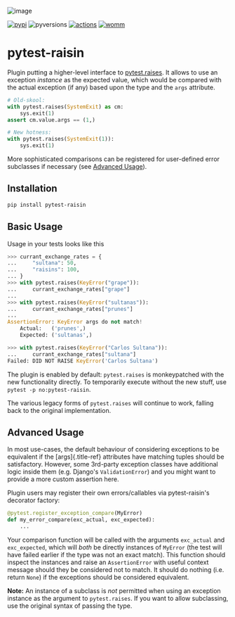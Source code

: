 ![image](https://user-images.githubusercontent.com/6615374/50065259-46af2780-017b-11e9-8af3-38f340f11df1.png)

[![pypi](https://img.shields.io/pypi/v/pytest-raisin.svg)](https://pypi.org/project/pytest-raisin/)
![pyversions](https://img.shields.io/pypi/pyversions/pytest-raisin.svg)
[![actions](https://github.com/wimglenn/pytest-raisin/actions/workflows/tests.yml/badge.svg)](https://github.com/wimglenn/pytest-raisin/actions/workflows/tests.yml/)
[![womm](https://cdn.rawgit.com/nikku/works-on-my-machine/v0.2.0/badge.svg)](https://github.com/nikku/works-on-my-machine)

# pytest-raisin

Plugin putting a higher-level interface to
[pytest.raises](https://docs.pytest.org/en/latest/assert.html#assertions-about-expected-exceptions).
It allows to use an exception *instance* as the expected value, which
would be compared with the actual exception (if any) based upon the type
and the `args` attribute.

``` python
# Old-skool:
with pytest.raises(SystemExit) as cm:
    sys.exit(1)
assert cm.value.args == (1,)

# New hotness:
with pytest.raises(SystemExit(1)):
    sys.exit(1)
```

More sophisticated comparisons can be registered for user-defined error
subclasses if necessary (see [Advanced Usage](#advanced-usage)).

## Installation

``` bash
pip install pytest-raisin
```

## Basic Usage

Usage in your tests looks like this

``` python
>>> currant_exchange_rates = {
...     "sultana": 50,
...     "raisins": 100,
... }
>>> with pytest.raises(KeyError("grape")):
...     currant_exchange_rates["grape"]
...
>>> with pytest.raises(KeyError("sultanas")):
...     currant_exchange_rates["prunes"]
...
AssertionError: KeyError args do not match!
    Actual:   ('prunes',)
    Expected: ('sultanas',)

>>> with pytest.raises(KeyError("Carlos Sultana")):
...     currant_exchange_rates["sultana"]
Failed: DID NOT RAISE KeyError('Carlos Sultana')
```

The plugin is enabled by default: `pytest.raises` is monkeypatched with
the new functionality directly. To temporarily execute without the new
stuff, use `pytest -p no:pytest-raisin`.

The various legacy forms of `pytest.raises` will continue to work,
falling back to the original implementation.

## Advanced Usage

In most use-cases, the default behaviour of considering exceptions to be
equivalent if the [args]{.title-ref} attributes have matching tuples
should be satisfactory. However, some 3rd-party exception classes have
additional logic inside them (e.g. Django\'s `ValidationError`) and you
might want to provide a more custom assertion here.

Plugin users may register their own errors/callables via
pytest-raisin\'s decorator factory:

``` python
@pytest.register_exception_compare(MyError)
def my_error_compare(exc_actual, exc_expected):
    ...
```

Your comparison function will be called with the arguments `exc_actual`
and `exc_expected`, which will *both* be directly instances of `MyError`
(the test will have failed earlier if the type was not an exact match).
This function should inspect the instances and raise an `AssertionError`
with useful context message should they be considered not to match. It
should do nothing (i.e. return `None`) if the exceptions should be
considered equivalent.

**Note:** An instance of a subclass is *not* permitted when using an
exception instance as the argument to `pytest.raises`. If you want to
allow subclassing, use the original syntax of passing the type.
